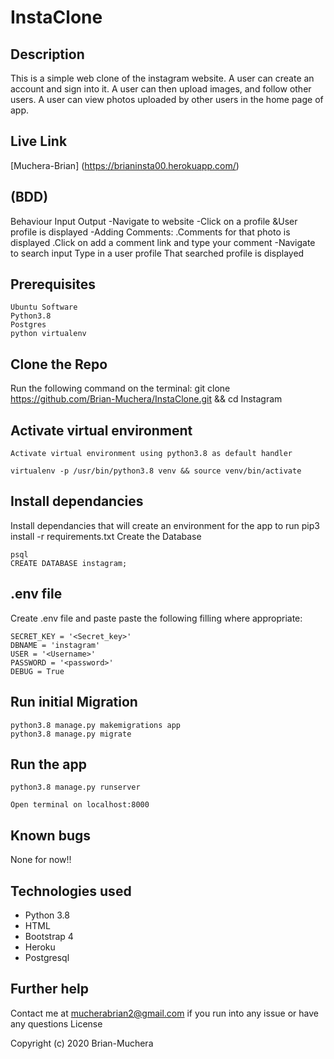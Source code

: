  # InstaClone
 
 
 ## Description

This is a simple web clone of the instagram website. A user can create an account and sign into it. A user can then upload images, and follow other users. A user can view photos uploaded by other users in the home page of app.

## Live Link
[Muchera-Brian] (https://brianinsta00.herokuapp.com/)


 ## (BDD)
Behaviour 	Input 	Output
-Navigate to website 
-Click on a profile &User profile is displayed
 -Adding Comments: 
 	.Comments for that photo is displayed
  .Click on add a comment link and type your comment 
-Navigate to search input 	Type in a user profile  	That searched profile is displayed

 ## Prerequisites

    Ubuntu Software
    Python3.8
    Postgres
    python virtualenv

 ## Clone the Repo

Run the following command on the terminal: git clone https://github.com/Brian-Muchera/InstaClone.git 
    &&
cd Instagram

## Activate virtual environment

    Activate virtual environment using python3.8 as default handler

    virtualenv -p /usr/bin/python3.8 venv && source venv/bin/activate

 ## Install dependancies

Install dependancies that will create an environment for the app to run pip3 install -r requirements.txt
Create the Database

    psql
    CREATE DATABASE instagram;

 ## .env file

Create .env file and paste paste the following filling where appropriate:

    SECRET_KEY = '<Secret_key>'
    DBNAME = 'instagram'
    USER = '<Username>'
    PASSWORD = '<password>'
    DEBUG = True



 ## Run initial Migration

    python3.8 manage.py makemigrations app
    python3.8 manage.py migrate

 ## Run the app

    python3.8 manage.py runserver

    Open terminal on localhost:8000
 ## Known bugs

None for now!!

 ## Technologies used

- Python 3.8
- HTML
- Bootstrap 4
- Heroku
- Postgresql

 ## Further help

Contact me at mucherabrian2@gmail.com if you run into any issue or have any questions
License

Copyright (c) 2020 Brian-Muchera


